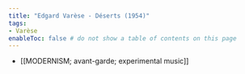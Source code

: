 ```yaml
---
title: "Edgard Varèse - Déserts (1954)"
tags:
- Varèse   
enableToc: false # do not show a table of contents on this page
---
```


- [[MODERNISM; avant-garde; experimental music]]